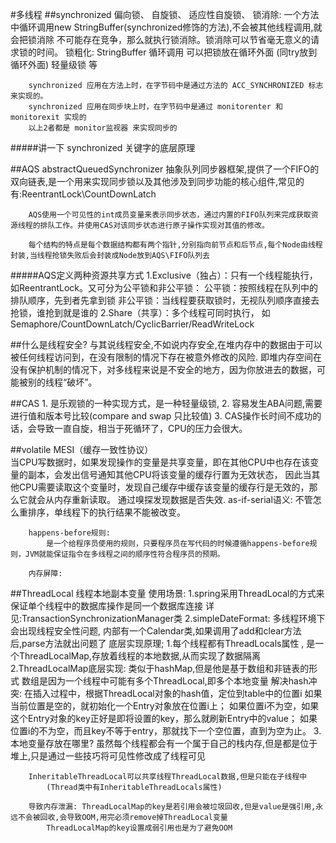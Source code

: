 #多线程
   ##synchronized
        偏向锁、
        自旋锁、
        适应性自旋锁、
        锁消除: 一个方法中循环调用new StringBuffer(synchronized修饰的方法),不会被其他线程调用,就会把锁消除
                不可能存在竞争，那么就执行锁消除。锁消除可以节省毫无意义的请求锁的时间。
        锁粗化: StringBuffer 循环调用 可以把锁放在循环外面 (同try放到循环外面)
        轻量级锁
        等
        
        
        synchronized 应用在方法上时，在字节码中是通过方法的 ACC_SYNCHRONIZED 标志来实现的。
        synchronized 应用在同步块上时，在字节码中是通过 monitorenter 和 monitorexit 实现的
        以上2者都是 monitor监视器 来实现同步的
        
        
   #####讲一下 synchronized 关键字的底层原理
   
   ##AQS abstractQueuedSynchronizer
        抽象队列同步器框架,提供了一个FIFO的双向链表,是一个用来实现同步锁以及其他涉及到同步功能的核心组件,常见的有:ReentrantLock\CountDownLatch
        
        AQS使用一个可见性的int成员变量来表示同步状态，通过内置的FIFO队列来完成获取资源线程的排队工作。并使用CAS对该同步状态进行原子操作实现对其值的修改。
        
        每个结构的特点是每个数据结构都有两个指针,分别指向前节点和后节点,每个Node由线程封装,当线程抢锁失败后会封装成Node放到AQS\FIFO队列去
   #####AQS定义两种资源共享方式
        1.Exclusive（独占）：只有一个线程能执行，如ReentrantLock。又可分为公平锁和非公平锁：
              公平锁：按照线程在队列中的排队顺序，先到者先拿到锁
              非公平锁：当线程要获取锁时，无视队列顺序直接去抢锁，谁抢到就是谁的
        2.Share（共享）：多个线程可同时执行，
              如Semaphore/CountDownLatch/CyclicBarrier/ReadWriteLock 
              
   ##什么是线程安全?
        与其说线程安全,不如说内存安全,在堆内存中的数据由于可以被任何线程访问到，在没有限制的情况下存在被意外修改的风险.
        即堆内存空间在没有保护机制的情况下，对多线程来说是不安全的地方，因为你放进去的数据，可能被别的线程“破坏”。
   
   ##CAS 
        1. 是乐观锁的一种实现方式，是一种轻量级锁,
        2. 容易发生ABA问题,需要进行值和版本号比较(compare and swap 只比较值)
        3. CAS操作长时间不成功的话，会导致一直自旋，相当于死循环了，CPU的压力会很大。
        
   ##volatile
        MESI（缓存一致性协议）   
            当CPU写数据时，如果发现操作的变量是共享变量，即在其他CPU中也存在该变量的副本，会发出信号通知其他CPU将该变量的缓存行置为无效状态，
                因此当其他CPU需要读取这个变量时，发现自己缓存中缓存该变量的缓存行是无效的，那么它就会从内存重新读取。
        通过嗅探发现数据是否失效.
        as-if-serial语义: 不管怎么重排序，单线程下的执行结果不能被改变。
        
        happens-before规则:
            是一个给程序员使用的规则，只要程序员在写代码的时候遵循happens-before规则，JVM就能保证指令在多线程之间的顺序性符合程序员的预期。
        
        内存屏障: 
        
   ##ThreadLocal
        线程本地副本变量
        使用场景: 
            1.spring采用ThreadLocal的方式来保证单个线程中的数据库操作是同一个数据库连接 详见:TransactionSynchronizationManager类
            2.simpleDateFormat: 多线程环境下会出现线程安全性问题, 内部有一个Calendar类,如果调用了add和clear方法后,parse方法就出问题了
        底层实现原理;
            1.每个线程都有ThreadLocals属性 , 是一个ThreadLocalMap,存放着线程的本地数据,从而实现了数据隔离
            2.ThreadLocalMap底层实现:
                类似于hashMap,但是他是基于数组和非链表的形式
                数组是因为一个线程中可能有多个ThreadLocal,即多个本地变量
                解决hash冲突: 
                    在插入过程中，根据ThreadLocal对象的hash值，定位到table中的位置i
                    如果当前位置是空的，就初始化一个Entry对象放在位置i上；
                    如果位置i不为空，如果这个Entry对象的key正好是即将设置的key，那么就刷新Entry中的value；
                    如果位置i的不为空，而且key不等于entry，那就找下一个空位置，直到为空为止。
            3.本地变量存放在哪里?
                虽然每个线程都会有一个属于自己的栈内存,但是都是位于堆上,只是通过一些技巧将可见性修改成了线程可见
                
        InheritableThreadLocal可以共享线程ThreadLocal数据,但是只能在子线程中
            (Thread类中有InheritableThreadLocals属性)          
            
        导致内存泄漏: ThreadLocalMap的key是若引用会被垃圾回收,但是value是强引用,永远不会被回收,会导致OOM,用完必须remove掉ThreadLocal变量
            ThreadLocalMap的key设置成弱引用也是为了避免OOM
        
        
        
        
        
        
        
            
   
  